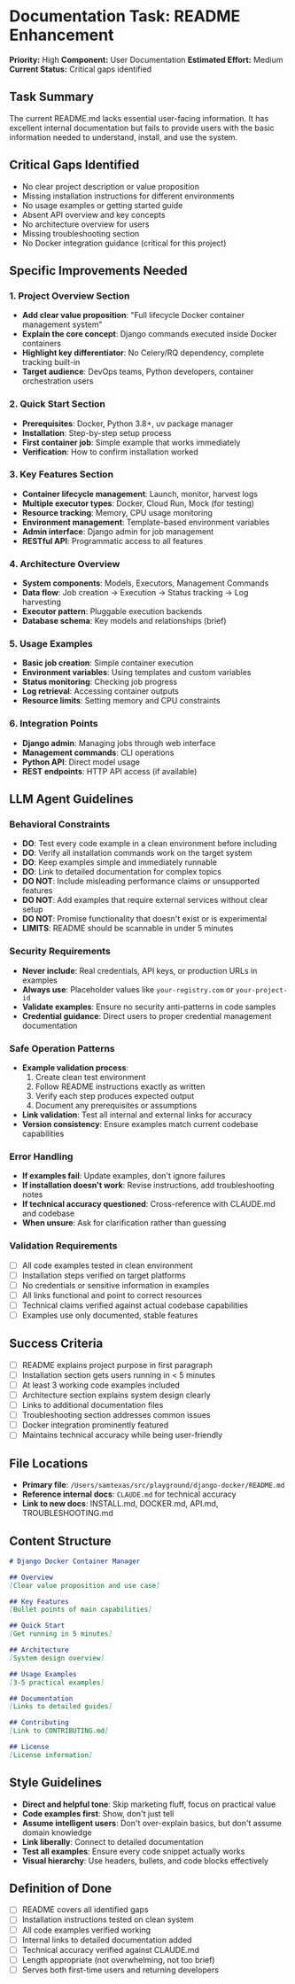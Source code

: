 # Documentation Task: README Enhancement

**Priority:** High
**Component:** User Documentation
**Estimated Effort:** Medium
**Current Status:** Critical gaps identified

## Task Summary
The current README.md lacks essential user-facing information. It has excellent internal documentation but fails to provide users with the basic information needed to understand, install, and use the system.

## Critical Gaps Identified
- No clear project description or value proposition
- Missing installation instructions for different environments
- No usage examples or getting started guide
- Absent API overview and key concepts
- No architecture overview for users
- Missing troubleshooting section
- No Docker integration guidance (critical for this project)

## Specific Improvements Needed

### 1. Project Overview Section
- **Add clear value proposition**: "Full lifecycle Docker container management system"
- **Explain the core concept**: Django commands executed inside Docker containers
- **Highlight key differentiator**: No Celery/RQ dependency, complete tracking built-in
- **Target audience**: DevOps teams, Python developers, container orchestration users

### 2. Quick Start Section
- **Prerequisites**: Docker, Python 3.8+, uv package manager
- **Installation**: Step-by-step setup process
- **First container job**: Simple example that works immediately
- **Verification**: How to confirm installation worked

### 3. Key Features Section
- **Container lifecycle management**: Launch, monitor, harvest logs
- **Multiple executor types**: Docker, Cloud Run, Mock (for testing)
- **Resource tracking**: Memory, CPU usage monitoring
- **Environment management**: Template-based environment variables
- **Admin interface**: Django admin for job management
- **RESTful API**: Programmatic access to all features

### 4. Architecture Overview
- **System components**: Models, Executors, Management Commands
- **Data flow**: Job creation → Execution → Status tracking → Log harvesting
- **Executor pattern**: Pluggable execution backends
- **Database schema**: Key models and relationships (brief)

### 5. Usage Examples
- **Basic job creation**: Simple container execution
- **Environment variables**: Using templates and custom variables
- **Status monitoring**: Checking job progress
- **Log retrieval**: Accessing container outputs
- **Resource limits**: Setting memory and CPU constraints

### 6. Integration Points
- **Django admin**: Managing jobs through web interface
- **Management commands**: CLI operations
- **Python API**: Direct model usage
- **REST endpoints**: HTTP API access (if available)

## LLM Agent Guidelines

### Behavioral Constraints
- **DO**: Test every code example in a clean environment before including
- **DO**: Verify all installation commands work on the target system
- **DO**: Keep examples simple and immediately runnable
- **DO**: Link to detailed documentation for complex topics
- **DO NOT**: Include misleading performance claims or unsupported features
- **DO NOT**: Add examples that require external services without clear setup
- **DO NOT**: Promise functionality that doesn't exist or is experimental
- **LIMITS**: README should be scannable in under 5 minutes

### Security Requirements
- **Never include**: Real credentials, API keys, or production URLs in examples
- **Always use**: Placeholder values like `your-registry.com` or `your-project-id`
- **Validate examples**: Ensure no security anti-patterns in code samples
- **Credential guidance**: Direct users to proper credential management documentation

### Safe Operation Patterns
- **Example validation process**:
  1. Create clean test environment
  2. Follow README instructions exactly as written
  3. Verify each step produces expected output
  4. Document any prerequisites or assumptions
- **Link validation**: Test all internal and external links for accuracy
- **Version consistency**: Ensure examples match current codebase capabilities

### Error Handling
- **If examples fail**: Update examples, don't ignore failures
- **If installation doesn't work**: Revise instructions, add troubleshooting notes
- **If technical accuracy questioned**: Cross-reference with CLAUDE.md and codebase
- **When unsure**: Ask for clarification rather than guessing

### Validation Requirements
- [ ] All code examples tested in clean environment
- [ ] Installation steps verified on target platforms
- [ ] No credentials or sensitive information in examples
- [ ] All links functional and point to correct resources
- [ ] Technical claims verified against actual codebase capabilities
- [ ] Examples use only documented, stable features

## Success Criteria
- [ ] README explains project purpose in first paragraph
- [ ] Installation section gets users running in < 5 minutes
- [ ] At least 3 working code examples included
- [ ] Architecture section explains system design clearly
- [ ] Links to additional documentation files
- [ ] Troubleshooting section addresses common issues
- [ ] Docker integration prominently featured
- [ ] Maintains technical accuracy while being user-friendly

## File Locations
- **Primary file**: `/Users/samtexas/src/playground/django-docker/README.md`
- **Reference internal docs**: `CLAUDE.md` for technical accuracy
- **Link to new docs**: INSTALL.md, DOCKER.md, API.md, TROUBLESHOOTING.md

## Content Structure
```markdown
# Django Docker Container Manager

## Overview
[Clear value proposition and use case]

## Key Features
[Bullet points of main capabilities]

## Quick Start
[Get running in 5 minutes]

## Architecture
[System design overview]

## Usage Examples
[3-5 practical examples]

## Documentation
[Links to detailed guides]

## Contributing
[Link to CONTRIBUTING.md]

## License
[License information]
```

## Style Guidelines
- **Direct and helpful tone**: Skip marketing fluff, focus on practical value
- **Code examples first**: Show, don't just tell
- **Assume intelligent users**: Don't over-explain basics, but don't assume domain knowledge
- **Link liberally**: Connect to detailed documentation
- **Test all examples**: Ensure every code snippet actually works
- **Visual hierarchy**: Use headers, bullets, and code blocks effectively

## Definition of Done
- [ ] README covers all identified gaps
- [ ] Installation instructions tested on clean system
- [ ] All code examples verified working
- [ ] Internal links to detailed documentation added
- [ ] Technical accuracy verified against CLAUDE.md
- [ ] Length appropriate (not overwhelming, not too brief)
- [ ] Serves both first-time users and returning developers